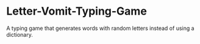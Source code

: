 # Letter-Vomit-Typing-Game
A typing game that generates words with random letters instead of using a dictionary.
